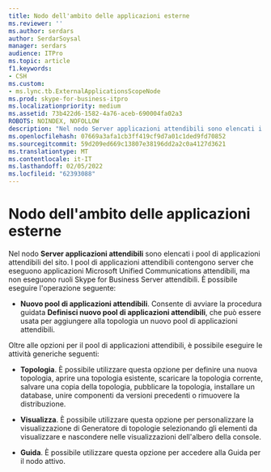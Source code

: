 ```yaml
---
title: Nodo dell'ambito delle applicazioni esterne
ms.reviewer: ''
ms.author: serdars
author: SerdarSoysal
manager: serdars
audience: ITPro
ms.topic: article
f1.keywords:
- CSH
ms.custom:
- ms.lync.tb.ExternalApplicationsScopeNode
ms.prod: skype-for-business-itpro
ms.localizationpriority: medium
ms.assetid: 73b422d6-1582-4a76-aceb-690004fa02a3
ROBOTS: NOINDEX, NOFOLLOW
description: "Nel nodo Server applicazioni attendibili sono elencati i pool di applicazioni attendibili del sito. I pool di applicazioni attendibili contengono server che eseguono applicazioni Microsoft Unified Communications attendibili, ma non eseguono ruoli Skype for Business Server attendibili. È possibile eseguire l'azione seguente:"
ms.openlocfilehash: 07669a3afa1cb3ff419cf9d7a01c1ded9fd70852
ms.sourcegitcommit: 59d209ed669c13807e38196dd2a2c0a4127d3621
ms.translationtype: MT
ms.contentlocale: it-IT
ms.lasthandoff: 02/05/2022
ms.locfileid: "62393088"
---
```

# <a name="external-applications-scope-node"></a>Nodo dell'ambito delle applicazioni esterne
 
Nel nodo **Server applicazioni attendibili** sono elencati i pool di applicazioni attendibili del sito. I pool di applicazioni attendibili contengono server che eseguono applicazioni Microsoft Unified Communications attendibili, ma non eseguono ruoli Skype for Business Server attendibili. È possibile eseguire l'operazione seguente:
  
- **Nuovo pool di applicazioni attendibili**. Consente di avviare la procedura guidata **Definisci nuovo pool di applicazioni attendibili**, che può essere usata per aggiungere alla topologia un nuovo pool di applicazioni attendibili.
    
Oltre alle opzioni per il pool di applicazioni attendibili, è possibile eseguire le attività generiche seguenti:
  
- **Topologia**. È possibile utilizzare questa opzione per definire una nuova topologia, aprire una topologia esistente, scaricare la topologia corrente, salvare una copia della topologia, pubblicare la topologia, installare un database, unire componenti da versioni precedenti o rimuovere la distribuzione.
    
- **Visualizza**. È possibile utilizzare questa opzione per personalizzare la visualizzazione di Generatore di topologie selezionando gli elementi da visualizzare e nascondere nelle visualizzazioni dell'albero della console.
    
- **Guida**. È possibile utilizzare questa opzione per accedere alla Guida per il nodo attivo.
    

